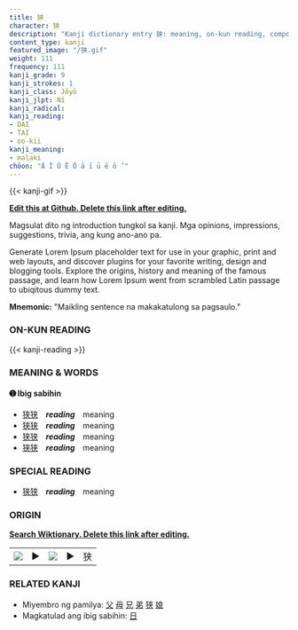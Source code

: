 ```yaml
---
title: 狭
character: 狭
description: "Kanji dictionary entry 狭: meaning, on-kun reading, compounds, origin, related kanji"
content_type: kanji
featured_image: "/狭.gif"
weight: 111
frequency: 111
kanji_grade: 9
kanji_strokes: 1
kanji_class: Jōyō
kanji_jlpt: N1
kanji_radical: 
kanji_reading: 
- DAI
- TAI
- oo-kii
kanji_meaning:
- malaki
chōon: "Ā Ī Ū Ē Ō ā ī ū ē ō ’"
---
```

[//]: # (Don't edit the line below. Kanji animated GIF code is automatically generated.)
{{< kanji-gif >}}

[//]: # (Edit below this line.)

**[Edit this at Github. Delete this link after editing.](https://github.com/tim0g/tim/tree/main/content/kanji/狭/index.md)**

Magsulat dito ng introduction tungkol sa kanji. Mga opinions, impressions, suggestions, trivia, ang kung ano-ano pa.

Generate Lorem Ipsum placeholder text for use in your graphic, print and web layouts, and discover plugins for your favorite writing, design and blogging tools. Explore the origins, history and meaning of the famous passage, and learn how Lorem Ipsum went from scrambled Latin passage to ubiqitous dummy text.
 
**Mnemonic:** "Maikling sentence na makakatulong sa pagsaulo."

### ON-KUN READING

[//]: # (Don't edit the line below. ON-KUN READING code is automatically generated.)
{{< kanji-reading >}}

### MEANING & WORDS

#### ➊ **Ibig sabihin**
  - [狭](../狭)[狭](../狭)　***reading***　meaning
  - [狭](../狭)[狭](../狭)　***reading***　meaning
  - [狭](../狭)[狭](../狭)　***reading***　meaning
  - [狭](../狭)[狭](../狭)　***reading***　meaning

### SPECIAL READING
  - [狭](../狭)[狭](../狭)　***reading***　meaning

### ORIGIN

**[Search Wiktionary. Delete this link after editing.](https://wiktionary.org/wiki/狭)**
<table class="kanji-table"><tr><td>
<img src="60px-狭-bronze.svg.png">
</td><td>▶</td><td>
<img src="60px-狭-oracle.svg.png">
</td><td>▶</td>
<td class="kanji-origin">狭</td>
</tr></table>

### RELATED KANJI
- Miyembro ng pamilya: [父](../父) [母](../母) [兄](../兄) [弟](../弟) [狭](../狭) [娘](../娘)
- Magkatulad ang ibig sabihin: [日](../日)
